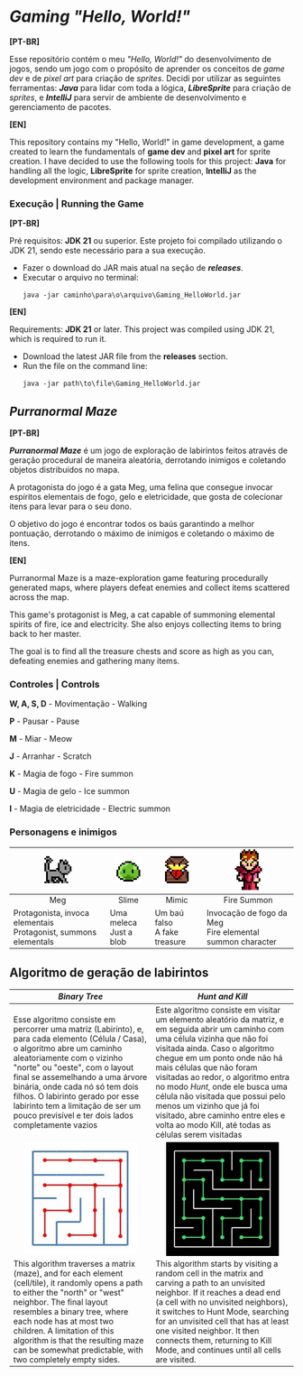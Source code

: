 # _Gaming "Hello, World!"_

**[PT-BR]**

Esse repositório contém o meu _"Hello, World!"_ do desenvolvimento de jogos,
sendo um jogo com o propósito de aprender os conceitos de _game dev_ e de
_pixel art_ para criação de _sprites_. Decidi por utilizar as seguintes ferramentas: 
**_Java_** para lidar com toda a lógica, **_LibreSprite_** para criação de _sprites_, 
e **_IntelliJ_** para servir de ambiente de desenvolvimento e gerenciamento de pacotes.

**[EN]**

This repository contains my "Hello, World!" in game development, a game created
to learn the fundamentals of **game dev** and **pixel art** for sprite creation. I have
decided to use the following tools for this project: **Java** for handling all the
logic, **LibreSprite** for sprite creation, **IntelliJ** as the development environment
and package manager.

### Execução | Running the Game

**[PT-BR]**

Pré requisitos: **JDK 21** ou superior. Este projeto foi compilado utilizando o 
JDK 21, sendo este necessário para a sua execução.
- Fazer o download do JAR mais atual na seção de **_releases_**.
- Executar o arquivo no terminal:
  ```
  java -jar caminho\para\o\arquivo\Gaming_HelloWorld.jar
  ```

**[EN]**

Requirements: **JDK 21** or later. This project was compiled using JDK 21, which is
required to run it.
- Download the latest JAR file from the **releases** section.
- Run the file on the command line:
  ```
  java -jar path\to\file\Gaming_HelloWorld.jar
  ```

## **_Purranormal Maze_**

**[PT-BR]**

**_Purranormal Maze_** é um jogo de exploração de labirintos feitos através
de geração procedural de maneira aleatória, derrotando inimigos e coletando
objetos distribuídos no mapa. 

A protagonista do jogo é a gata Meg, uma felina que consegue invocar
espíritos elementais de fogo, gelo e eletricidade, que gosta de
colecionar itens para levar para o seu dono.

O objetivo do jogo é encontrar todos os baús garantindo a melhor pontuação, 
derrotando o máximo de inimigos e coletando o máximo de itens.

**[EN]**

Purranormal Maze is a maze-exploration game featuring procedurally
generated maps, where players defeat enemies and collect items scattered
across the map.

This game's protagonist is Meg, a cat capable of summoning elemental
spirits of fire, ice and electricity. She also enjoys collecting items
to bring back to her master.

The goal is to find all the treasure chests and score as high as you can,
defeating enemies and gathering many items.

### Controles | Controls
**W, A, S, D** - Movimentação - Walking

**P** - Pausar - Pause

**M** - Miar - Meow

**J** - Arranhar - Scratch

**K** - Magia de fogo - Fire summon

**U** - Magia de gelo - Ice summon

**I** - Magia de eletricidade - Electric summon

### Personagens e inimigos

| <img src="resources/previews/cat.gif"/>                               | <img src="resources/previews/slime.gif"/> | <img src="resources/previews/mimic.gif"/> | <img src="resources/previews/FS_down.gif"/>                    |
|-----------------------------------------------------------------------|-------------------------------------------|-------------------------------------------|----------------------------------------------------------------|
| <div align=center>Meg</div>                                           | <div align=center>Slime</div>             | <div align=center>Mimic</div>             | <div align=center>Fire Summon</div>                            |
| Protagonista, invoca elementais <br/> Protagonist, summons elementals | Uma meleca<br/>Just a blob                | Um baú falso <br/> A fake treasure        | Invocação de fogo da Meg <br/> Fire elemental summon character |



## Algoritmo de geração de labirintos

| **_Binary Tree_**                                                                                                                                                                                                                                                                                                                                                                                 | **_Hunt and Kill_**                                                                                                                                                                                                                                                                                                                                                                                                                                                   |
|---------------------------------------------------------------------------------------------------------------------------------------------------------------------------------------------------------------------------------------------------------------------------------------------------------------------------------------------------------------------------------------------------|-----------------------------------------------------------------------------------------------------------------------------------------------------------------------------------------------------------------------------------------------------------------------------------------------------------------------------------------------------------------------------------------------------------------------------------------------------------------------|
| Esse algoritmo consiste em percorrer uma matriz (Labirinto), e, para cada elemento (Célula / Casa), o algoritmo abre um caminho aleatoriamente com o vizinho "norte" ou "oeste", com o layout final se assemelhando a uma árvore binária, onde cada nó só tem dois filhos. O labirinto gerado por esse labirinto tem a limitação de ser um pouco previsível e ter dois lados completamente vazios | Este algoritmo consiste em visitar um elemento aleatório da matriz, e em seguida abrir um caminho com uma célula vizinha que não foi visitada ainda. Caso o algoritmo chegue em um ponto onde não há mais células que não foram visitadas ao redor, o algoritmo entra no modo _Hunt_, onde ele busca uma célula não visitada que possui pelo menos um vizinho que já foi visitado, abre caminho entre eles e volta ao modo Kill, até todas as células serem visitadas |
| <div align=center> <img width="200" src="resources/previews/BinaryTree.jpg" alt="Labirinto Binary Tree"/> </div>                                                                                                                                                                                                                                                                                  | <div align=center> <img align=center width="200" src="resources/previews/HuntAndKill.jpg" alt="Labirinto Hunt and Kill"/> </div>                                                                                                                                                                                                                                                                                                                                      |
| This algorithm traverses a matrix (maze), and for each element (cell/tile), it randomly opens a path to either the "north" or "west" neighbor. The final layout resembles a binary tree, where each node has at most two children. A limitation of this algorithm is that the resulting maze can be somewhat predictable, with two completely empty sides.                                        | This algorithm starts by visiting a random cell in the matrix and carving a path to an unvisited neighbor. If it reaches a dead end (a cell with no unvisited neighbors), it switches to Hunt Mode, searching for an unvisited cell that has at least one visited neighbor. It then connects them, returning to Kill Mode, and continues until all cells are visited.                                                                                                 |
